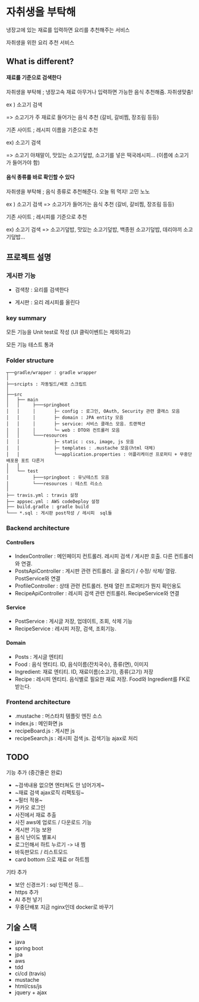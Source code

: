 # 자취생을 부탁해

냉장고에 있는 재료를 입력하면 요리를 추천해주는 서비스

자취생을 위한 요리 추천 서비스


## What is different?

#### 재료를 기준으로 검색한다


자취생을 부탁해 ; 냉장고속 재료 아무거나 입력하면 가능한 음식 추천해줌. 자취생맞춤!

ex ) 소고기 검색 

  => 소고기가 주 재료로 들어가는 음식 추천 (갈비, 갈비찜, 장조림 등등)

기존 사이트 ; 레시피 이름을 기준으로 추천

ex) 소고기 검색 
  
  => 소고기 야채말이, 맛있는 소고기덮밥, 소고기를 넣은 떡국레시피... (이름에 소고기가 들어가야 함)


#### 음식 종류를 바로 확인할 수 있다

자취생을 부탁해 ; 음식 종류로 추천해준다. 오늘 뭐 먹지! 고민 노노

ex ) 소고기 검색 => 소고기가 들어가는 음식 추천 (갈비, 갈비찜, 장조림 등등)

기존 사이트 ; 레시피를 기준으로 추천

ex) 소고기 검색 => 소고기덮밥, 맛있는 소고기덮밥, 백종원 소고기덮밥, 데리야끼 소고기덮밥...


## 프로젝트 설명


### 게시판 기능

- 검색창 : 요리를 검색한다

- 게시판 : 요리 레시피를 올린다

### key summary

모든 기능을 Unit test로 작성 (UI 클릭이벤트는 제외하고)

모든 기능 테스트 통과

### Folder structure

```
┬──gradle/wrapper : gradle wrapper
│
├──srcipts : 자동빌드/배포 스크립트 
│
├──src
│   ├── main
│   │     ├───springboot
│   │     │       ├─ config : 로그인, OAuth, Security 관련 클래스 모음
│   │     │       ├─ domain : JPA entity 모음
│   │     │       ├─ service: 서비스 클래스 모음. 트랜젝션
│   │     │       └─ web : DTO와 컨트롤러 모음
│   │     └───resources
│   │             ├─ static : css, image, js 모음
│   │             ├─ templates : .mustache 모음(html 대체)
│   │             └──application.properties : 어플리케이션 프로퍼티 + 무중단 배포용 포트 다른거
│   │ 
│   └── test
│         ├───springboot : 유닛테스트 모음
│         └───resources : 테스트 리소스 
│
├── travis.yml : travis 설정
├── appsec.yml : AWS codeDeploy 설정
├── build.gradle : gradle build
└─── *.sql : 게시판 post작성 / 레시피  sql들

```

### Backend architecture

#### Controllers 

- IndexController : 메인페이지 컨트롤러. 레시피 검색 / 게시판 호출. 다른 컨트롤러와 연결.
- PostsApiController : 게시판 관련 컨트롤러. 글 올리기 / 수정/ 삭제/ 열람. PostService와 연결
- ProfileController : 상태 관련 컨트롤러. 현재 열린 프로퍼티가 뭔지 확인용도
- RecipeApiController : 레시피 검색 관련 컨트롤러. RecipeService와 연결

#### Service

- PostService : 게시글 저장, 업데이트, 조회, 삭제 기능
- RecipeService : 레시피 저장, 검색, 조회기능. 

#### Domain

- Posts : 게시글 엔티티
- Food : 음식 엔티티. ID, 음식이름(잔치국수), 종류(면), 이미지
- Ingredient: 재료 엔티티. ID, 재료이름(소고기), 종류(고기) 저장
- Recipe : 레시피 엔티티. 음식별로 필요한 재료 저장. Food와 Ingredient를 FK로 받는다. 


### Frontend architecture

- .mustache : 머스타치 템플릿 엔진 소스
- index.js : 메인화면 js
- recipeBoard.js : 게시판 js
- recipeSearch.js : 레시피 검색 js. 검색기능 ajax로 처리



## TODO

기능 추가 (중간줄은 완료)

- ~검색내용 없으면 엔터쳐도 안 넘어가게~
- ~재료 검색 ajax로직 리팩토링~ 
- ~필터 적용~
- 카카오 로그인
- 사진에서 재료 추출
- 사진 aws에 업로드 / 다운로드 기능
- 게시판 기능 보완
- 음식 난이도 별표시
- 로그인해서 하트 누르기 -> 내 찜
- 바둑판모드 / 리스트모드
- card bottom 으로 재료 or  하트찜

기타 추가

- 보안 신경쓰기 : sql 인젝션 등...
- https 추가
- AI 추천 넣기
- 무중단배포 지금 nginx인데 docker로 바꾸기


## 기술 스택

- java
- spring boot
- jpa
- aws
- tdd
- ci/cd (travis)
- mustache
- html/css/js
- jquery + ajax
